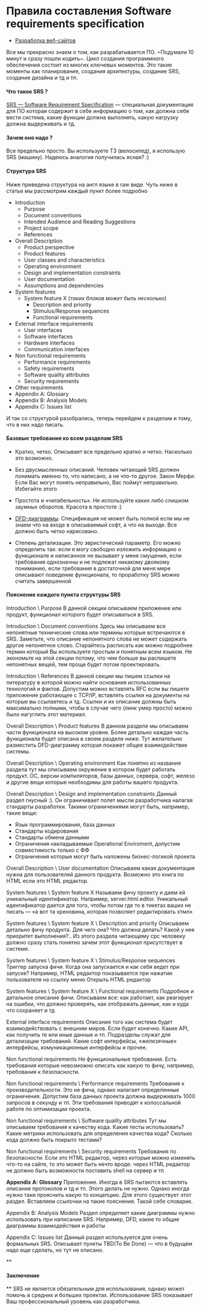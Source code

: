 # Правила составления Software requirements specification

*   [Разработка веб\-сайтов](https://habr.com/ru/hub/webdev/ "Вы не подписаны на этот хаб")

Все мы прекрасно знаем о том, как разрабатывается ПО. ~Подумали 10 минут и сразу пошли кодить~. Цикл создания программного обеспечения состоит из многих ключевых моментов. Это такие моменты как планирование, создания архитектуры, создание SRS, создание дизайна и тд и тп.

#### **Что такое SRS ?**

[SRS — Software Requirement Specification](http://seal.ifi.uzh.ch/fileadmin/User_Filemount/Vorlesungs_Folien/SOPRA/IEEE-SRS-Standard.pdf) — специальная документация для ПО которая содержит в себе информацию о том, как должна себя вести система, какие функции должна выполнять, какую нагрузку должна выдерживать и тд.

#### **Зачем оно надо ?**

Все предельно просто. Вы используете ТЗ (велосипед), я использую SRS (машину). Надеюсь аналогия получилась ясная? :)

#### **Структура SRS**

Ниже приведена структура на англ языке в raw виде. Чуть ниже в статье мы рассмотрим каждый пункт более подробно

*   Introduction
    *   Purpose
    *   Document conventions
    *   Intended Audience and Reading Suggestions
    *   Project scope
    *   References
*   Overall Description
    *   Product perspective
    *   Product features
    *   User classes and characteristics
    *   Operating environment
    *   Design and implementation constraints
    *   User documentation
    *   Assumptions and dependencies
*   System features
    *   System feature X (*таких блоков может быть несколько*)
        *   Description and priority
        *   Stimulus/Response sequences
        *   Functional requirements
*   External interface requirements
    *   User interfaces
    *   Software interfaces
    *   Hardware interfaces
    *   Communication interfaces
*   Non functional requirements
    *   Performance requirements
    *   Safety requirements
    *   Software quality attributes
    *   Security requirements
*   Other requirements
*   Appendix A: Glossary
*   Appendix B: Analysis Models
*   Appendix C: Issues list

И так со структурой разобрались, теперь перейдем к разделам и тому, что в них надо писать.

#### **Базовые требования ко всем разделам SRS**

*   Кратко, четко. Описывает все предельно кратко и четко. Насколько это возможно.
*   Без двусмысленных описаний. Человек читающий SRS должен понимать именно то, что написано, а не что\-то другое. Закон Мерфи: Если Вас могут понять неправильно, Вас поймут неправильно. Избегайте этого
*   Простота и «читабельность». Не используйте каких либо слишком заумных оборотов. Красота в простоте :)

*   [DFD\-диаграммы](http://www.smartdraw.com/tutorials/software/dfd/tutorial_01.htm). Спецификация не может быть полной если мы не знаем что на входе в описываемый софт, а что на выходе. Все должно быть четко нарисовано.
*   Степень детализации. Это эвристический параметр. Его можно определить так: если я могу свободно изложить информацию о функционале и написанное не вызывает у меня смущения, если требования однозначны и не подлежат никакому двоякому пониманию, если требования в достаточной для меня мере описывают поведение функционала, то проработку SRS можно считать завершенной

#### **Пояснение каждого пункта структуры SRS**

Introduction \\ Purpose
В данной секции описываем приложение или продукт, функционал которого будет описываться в SRS.

Introduction \\ Document conventions
Здесь мы описываем все непонятные технические слова или термины которые встречаются в SRS. Заметьте, что описание непонятного слова не может содержать другое непонятное слово. Старайтесь расписать как можно подробнее термин который Вы используете простым и понятным всем языком. Не экономьте на этой секции потому, что чем больше вы распишете непонятных вещей, тем проще будет потом проектировать.

Introduction \\ References
В данной секции мы пишем ссылки на литературу в которой можно найти основания использованных технологий и фактов. Допустим можно вставлять RFC если вы пишете приложение работающее с TCP/IP, вставлять ссылки на документы на которые вы ссылаетесь и тд. Ссылки и их описание должны быть максимально полными, чтобы в случае чего (линк умер просто) можно было нагуглить этот материал.

Overall Description \\ Product features
В данном разделе мы описываем части функционала на высоком уровне. Более детально каждая часть функционала будет описана в своем разделе ниже. Тут желательно разместить DFD\-диаграмму которая покажет общее взаимодействие системы.

Overall Description \\ Operating environment
Как понятно из названия раздела тут мы описываем окружение в котором будет работать продукт. ОС, версии компиляторов, базы данных, сервера, софт, железо и другие вещи которые необходимы для работы вашего продукта.

Overall Description \\ Design and implementation constraints
Данный раздел гнусный :). Он ограничивает полет мысли разработчика налагая стандарты разработки. Такими ограничениями могут быть, например, такие вещи:

*   Язык программирования, база данных
*   Стандарты кодирования
*   Стандарты обмена данными
*   Ограничения накладываемые Operational Enviroment, допустим совместимость только с ФФ
*   Ограничения которые могут быть наложены бизнес\-логикой проекта

Overall Description \\ User documentation
Описываем какая документация нужна для пользователей данного продукта. Возможно это книга по HTML если это HTML редактор.

System features \\ System feature X
Называем фичу проекту и даем ей уникальный идентификатор. Например, server.html.editor. Уникальный идентификатор дается для того, чтобы потом где то в тикетах ваших не писать — «а вот та хреновина, которая позволяет редактировать хтмл»

System features \\ System feature X \\ Description and priority
Описываем детально фичу продукта. Для чего она? Что должна делать? Какой у нее приоритет выполнения?.. Из этого раздела читающему срс человеку должно сразу стать понятно зачем этот функционал присутствует в системе.

System features \\ System feature X \\ Stimulus/Response sequences
Триггер запуска фичи. Когда она запускается и как себя ведет при запуске? Например, HTML редактор показывается при нажатии пользователя на ссылку меню Открыть HTML редактор

System features \\ System feature X \\ Functional requirements
Подробное и детальное описание фичи. Описываем все: как работает, как реагирует на ошибки, что должно проверять, как отображать данные, как и куда что сохраняет и тд

External interface requirements
Описание того как система будет взаимодействовать с внешним миров. Если будет конечно. Какие API, как получить те или иные данные и тп. Подразделы служат для детализации требований. Какие софт интерфейсы, «железячные» интерфейсы, комуникационные интерфейсы и прочее.

Non functional requirements
Не функциональные требования. Есть требования которые невозможно описать как какую то фичу, например, требования к безопасности.

Non functional requirements \\ Performance requirements
Требования к производительности. Это не фича, однако налагает определенные ограничения. Допустим база данных проекта должна выдерживать 1000 запросов в секунду и тп. Эти требования приводят к колоссальной работе по оптимизации проекта.

Non functional requirements \\ Software quality attributes
Тут мы описываем требования к качеству кода. Какие тесты использовать? Какие метрики использовать для определения качества кода? Сколько кода должно быть покрыто тестами?

Non functional requirements \\ Security requirements
Требования по безопасности. Если это HTML редактор, через которые можно изменять что\-то на сайте, то это может быть нечто вроде: через HTML редактор не должно быть возможности поставить shell на сервер и тп

**Appendix A: Glossary**
Приложение. Иногда в SRS пытаются вставлять описание протоколов и тд и тп. Этого делать не нужно. Однако иногда нужно таки прояснить какую то концепцию. Для этого существует этот раздел. Вставляем ссылочки на такие пояснения. Такой себе словарик.

Appendix B: Analysis Models
Раздел определяет какие диаграммы нужно использовать при написании SRS. Например, DFD, какие то общие диаграммы взаимодействия и работы

Appendix C: Issues list
Данный раздел используется для очень формальных SRS. Описывает пункты TBD(To Be Done) — что в будущем надо еще сделать, но тут не описано.

**

#### Заключение

**
SRS не является обязательным для использования, однако может помочь в средних и больших проектах. Использование SRS показывает Ваш профессиональный уровень как разработчика.
